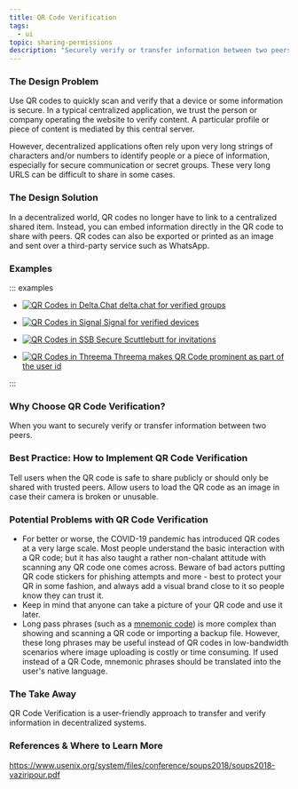 ```yaml
---
title: QR Code Verification
tags:
  - ui
topic: sharing-permissions
description: "Securely verify or transfer information between two peers."
---
```


### The Design Problem

Use QR codes to quickly scan and verify that a device or some information is secure. In a typical centralized application, we trust the person or company operating the website to verify content. A particular profile or piece of content is mediated by this central server.

However, decentralized applications often rely upon very long strings of characters and/or numbers to identify people or a piece of information, especially for secure communication or secret groups. These very long URLS can be difficult to share in some cases.

### The Design Solution

In a decentralized world, QR codes no longer have to link to a centralized shared item. Instead, you can embed information directly in the QR code to share with peers. QR codes can also be exported or printed as an image and sent over a third-party service such as WhatsApp.

### Examples

::: examples

- [![QR Codes in Delta.Chat](qr-code-deltachat.png) delta.chat for verified groups](qr-code-deltachat.png)

- [![QR Codes in Signal](qr-code-signal.png) Signal for verified devices](qr-code-signal.png)

- [![QR Codes in SSB](qr-code-ssb.png) Secure Scuttlebutt for invitations](qr-code-ssb.png)

- [![QR Codes in Threema](qr-code-threema.png) Threema makes QR Code prominent as part of the user id](qr-code-threema.png)

::: 

### Why Choose QR Code Verification?

When you want to securely verify or transfer information between two peers.

### Best Practice: How to Implement QR Code Verification

Tell users when the QR code is safe to share publicly or should only be shared with trusted peers.
Allow users to load the QR code as an image in case their camera is broken or unusable.

### Potential Problems with QR Code Verification

- For better or worse, the COVID-19 pandemic has introduced QR codes at a very large scale. Most people understand the basic interaction with a QR code; but it has also taught a rather non-chalant attitude with scanning any QR code one comes across. Beware of bad actors putting QR code stickers for phishing attempts and more - best to protect your QR in some fashion, and always add a visual brand close to it so people know they can trust it.
- Keep in mind that anyone can take a picture of your QR code and use it later.
- Long pass phrases (such as a [mnemonic code](https://en.wikipedia.org/wiki/Mnemonic)) is more complex than showing and scanning a QR code or importing a backup file. However, these long phrases may be useful instead of QR codes in low-bandwidth scenarios where image uploading is costly or time consuming. If used instead of a QR Code, mnemonic phrases should be translated into the user's native language.

### The Take Away

QR Code Verification is a user-friendly approach to transfer and verify information in decentralized systems.

### References & Where to Learn More

https://www.usenix.org/system/files/conference/soups2018/soups2018-vaziripour.pdf
